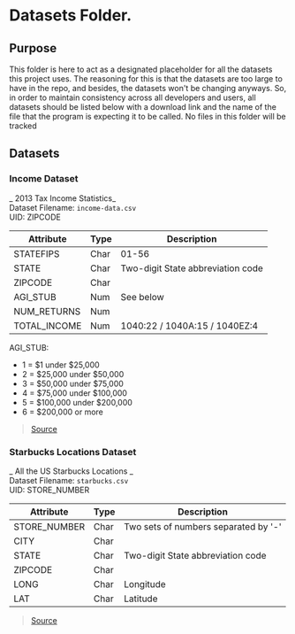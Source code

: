# Datasets Folder.

## Purpose
This folder is here to act as a designated placeholder for all the datasets this project uses.
The reasoning for this is that the datasets are too large to have in the repo, and besides, the datasets won't be changing anyways.
So, in order to maintain consistency across all developers and users, all datasets should be listed below with a download link and the name of the file that the program is expecting it to be called.
No files in this folder will be tracked


## Datasets
### Income Dataset
_ 2013 Tax Income Statistics_   
Dataset Filename: `income-data.csv`    
UID: ZIPCODE

| Attribute    | Type | Description |
| ---          | ---  | ---         |
| STATEFIPS    | Char | 01-56       |
| STATE        | Char | Two-digit State abbreviation code |
| ZIPCODE      | Char | |
| AGI_STUB     | Num  | See below |
| NUM_RETURNS  | Num  |  |
| TOTAL_INCOME | Num  | 1040:22 / 1040A:15 / 1040EZ:4 |

AGI_STUB:
- 1 = $1 under $25,000
- 2 = $25,000 under $50,000
- 3 = $50,000 under $75,000
- 4 = $75,000 under $100,000
- 5 = $100,000 under $200,000
- 6 = $200,000 or more


> [Source](https://www.irs.gov/uac/soi-tax-stats-individual-income-tax-statistics-zip-code-data-soi)

### Starbucks Locations Dataset
_ All the US Starbucks Locations _  
Dataset Filename: `starbucks.csv`    
UID: STORE_NUMBER

| Attribute    | Type | Description          |
| ---          | ---  | ---                  |
| STORE_NUMBER | Char | Two sets of numbers separated by '-'      |
| CITY         | Char | |
| STATE        | Char | Two-digit State abbreviation code  |
| ZIPCODE      | Char | |
| LONG         | Char | Longitude |
| LAT          | Char | Latitude |


> [Source](https://www.kaggle.com/starbucks/store-locations)
